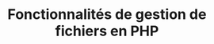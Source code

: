 ﻿---
title: Fonctionnalités de gestion de fichiers en PHP
type: docs
weight: 10
url: /fr/net/file-handling-features-in-php/
---
